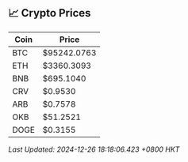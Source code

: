 ## 📈 Crypto Prices

| Coin | Price |
| ---- | ----- |
| BTC | $95242.0763 |
| ETH | $3360.3093 |
| BNB | $695.1040 |
| CRV | $0.9530 |
| ARB | $0.7578 |
| OKB | $51.2521 |
| DOGE | $0.3155 |

_Last Updated: 2024-12-26 18:18:06.423 +0800 HKT_